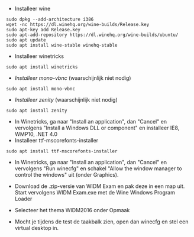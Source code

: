 * Installeer wine
```
sudo dpkg --add-architecture i386
wget -nc https://dl.winehq.org/wine-builds/Release.key
sudo apt-key add Release.key
sudo apt-add-repository https://dl.winehq.org/wine-builds/ubuntu/
sudo apt update
sudo apt install wine-stable winehq-stable
```
* Installeer winetricks
```
sudo apt install winetricks
```
* _Installeer mono-vbnc_ (waarschijnlijk niet nodig)
```
sudo apt install mono-vbnc
```
* _Installeer zenity_ (waarschijnlijk niet nodig)
```
sudo apt install zenity
```
* In Winetricks, ga naar "Install an application", dan "Cancel" en vervolgens "Install a Windows DLL or component" en installeer IE8, WMP10, .NET 4.0
* Installeer ttf-mscorefonts-installer
```
sudo apt install ttf-mscorefonts-installer
```
* In Winetricks, ga naar "Install an application", dan "Cancel" en vervolgens "Run winecfg" en schakel "Allow the window manager to control the windows" uit (onder Graphics).
* Download de .zip-versie van WIDM Exam en pak deze in een map uit. Start vervolgens WIDM Exam.exe met de Wine Windows Program Loader
* Selecteer het thema WIDM2016 onder Opmaak

* Mocht je tijdens de test de taakbalk zien, open dan winecfg en stel een virtual desktop in.
